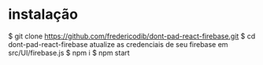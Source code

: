 # instalação

$ git clone https://github.com/fredericodib/dont-pad-react-firebase.git
$ cd dont-pad-react-firebase
atualize as credenciais de seu firebase em src/UI/firebase.js
$ npm i
$ npm start
